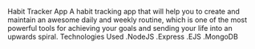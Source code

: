 Habit Tracker App
A habit tracking app that will help you to create and maintain an awesome daily and weekly routine, which is one of the most powerful tools for achieving your goals and sending your life into an upwards spiral.
Technologies Used
.NodeJS
.Express
.EJS
.MongoDB
